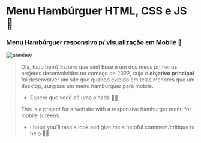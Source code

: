 # Menu Hambúrguer HTML, CSS e JS 🍔
### Menu Hambúrguer responsivo p/ visualização em Mobile 📱

![preview](https://media.discordapp.net/attachments/935238082125525082/1004532385972506664/Codifiquese.png?width=705&height=348)
> Olá, tudo bem? Espero que sim! Esse é um dos meus primeiros projetos desenvolvidos no começo de 2022, cujo o **objetivo principal** foi desenvolver um site que quando exibido em telas menores que um desktop, surgisse um menu hambúrguer para mobile.
> - Espero que você dê uma olhada 👏😊

> This is a project for a website with a responsive hamburger menu for mobile screens.<br>
> - I hope you'll take a look and give me a helpful comment/critique to help 👏😊
